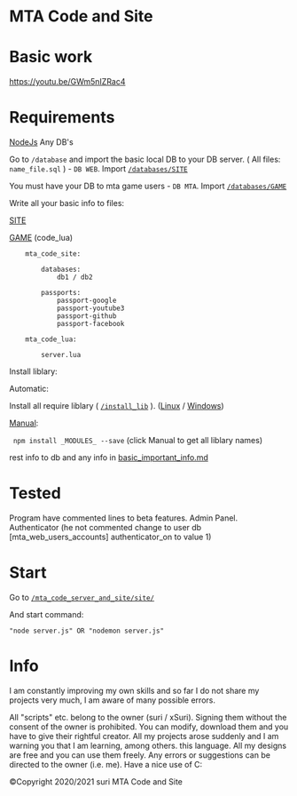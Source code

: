 # MTA Code and Site

# Basic work

https://youtu.be/GWm5nIZRac4

# Requirements

[NodeJs](https://nodejs.org/en/)
Any DB's

Go to `/database` and import the basic local DB to your DB server. ( All files: `name_file.sql` ) - ``DB WEB``. Import [`/databases/SITE`](https://github.com/xSuri/mta_site/tree/main/databases/SITE)

You must have your DB to mta game users - ``DB MTA``. Import [`/databases/GAME`](https://github.com/xSuri/mta_site/tree/main/databases/GAME)

Write all your basic info to files: 

[SITE](https://github.com/xSuri/mta_site/tree/main/mta_code_server_and_site/site)

[GAME](https://github.com/xSuri/mta_site/tree/main/mta_code_server_and_site/server/mta_code_web_lua) (code_lua)

```
    mta_code_site:

        databases:
            db1 / db2

        passports:
            passport-google
            passport-youtube3
            passport-github
            passport-facebook

    mta_code_lua:
    
        server.lua
```

Install liblary:

Automatic:

Install all require liblary ( [`/install_lib`](https://github.com/xSuri/mta_site/tree/main/install_lib) ). ([Linux](https://github.com/xSuri/mta_site/tree/main/install_lib/Linux) / [Windows](https://github.com/xSuri/mta_site/tree/main/install_lib/Windows))

[Manual](https://github.com/xSuri/mta_site/tree/main/install_lib/Manual):

``` npm install _MODULES_ --save``` (click Manual to get all liblary names)

rest info to db and any info in [basic_important_info.md](https://github.com/xSuri/mta_site/blob/main/basic_important_info.md)

# Tested

Program have commented lines to beta features. Admin Panel. Authenticator (he not commented change to user db [mta_web_users_accounts] authenticator_on to value 1)

# Start

Go to [`/mta_code_server_and_site/site/`](https://github.com/xSuri/mta_site/tree/main/mta_code_server_and_site/site)

And start command:

``` "node server.js" OR "nodemon server.js" ```

# Info
I am constantly improving my own skills and so far I do not share my projects very much, I am aware of many possible errors.


All "scripts" etc. belong to the owner (suri / xSuri). Signing them without the consent of the owner is prohibited. You can modify, download them and you have to give their rightful creator. All my projects arose suddenly and I am warning you that I am learning, among others. this language. All my designs are free and you can use them freely. Any errors or suggestions can be directed to the owner (i.e. me). Have a nice use of C:

©Copyright 2020/2021 suri
MTA Code and Site

